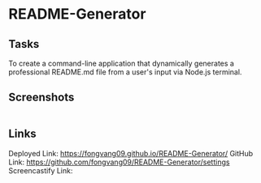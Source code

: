 # README-Generator

## Tasks

To create a command-line application that dynamically generates a professional README.md file from a user's input via Node.js terminal.

##



## Screenshots

![]()

## Links

Deployed Link: https://fongvang09.github.io/README-Generator/
GitHub Link: https://github.com/fongvang09/README-Generator/settings
Screencastify Link: 
